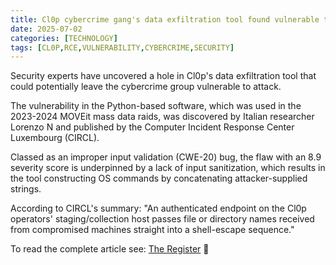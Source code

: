 ```yaml
---
title: Cl0p cybercrime gang's data exfiltration tool found vulnerable to RCE attacks
date: 2025-07-02
categories: [TECHNOLOGY]
tags: [CL0P,RCE,VULNERABILITY,CYBERCRIME,SECURITY]
---
```


Security experts have uncovered a hole in Cl0p's data exfiltration tool that could potentially leave the cybercrime group vulnerable to attack.

The vulnerability in the Python-based software, which was used in the 2023-2024 MOVEit mass data raids, was discovered by Italian researcher Lorenzo N and published by the Computer Incident Response Center Luxembourg (CIRCL).

Classed as an improper input validation (CWE-20) bug, the flaw with an 8.9 severity score is underpinned by a lack of input sanitization, which results in the tool constructing OS commands by concatenating attacker-supplied strings.

According to CIRCL's summary: "An authenticated endpoint on the Cl0p operators' staging/collection host passes file or directory names received from compromised machines straight into a shell-escape sequence."

To read the complete article see: [The Register](https://www.theregister.com/2025/07/02/cl0p_rce_vulnerability/) 🎉